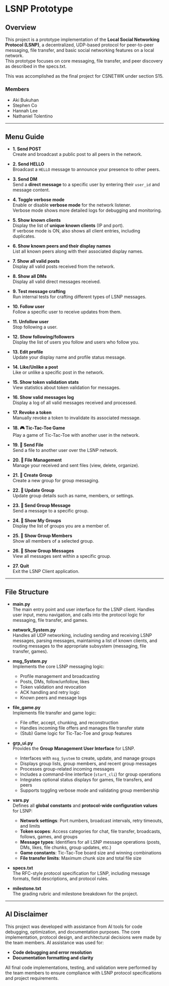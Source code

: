 # LSNP Prototype

## Overview

This project is a prototype implementation of the **Local Social Networking Protocol (LSNP)**, a decentralized, UDP-based protocol for peer-to-peer messaging, file transfer, and basic social networking features on a local network.  
This prototype focuses on core messaging, file transfer, and peer discovery as described in the specs.txt.

This was accomplished as the final project for CSNETWK under section S15.

### Members

- Aki Bukuhan
- Stephen Co
- Hannah Lee
- Nathaniel Tolentino

---

## Menu Guide

- **1. Send POST**  
  Create and broadcast a public post to all peers in the network.

- **2. Send HELLO**  
  Broadcast a `HELLO` message to announce your presence to other peers.

- **3. Send DM**  
  Send a **direct message** to a specific user by entering their `user_id` and message content.

- **4. Toggle verbose mode**  
  Enable or disable **verbose mode** for the network listener.  
  Verbose mode shows more detailed logs for debugging and monitoring.

- **5. Show known clients**  
  Display the list of **unique known clients** (IP and port).  
  If verbose mode is ON, also shows all client entries, including duplicates.

- **6. Show known peers and their display names**  
  List all known peers along with their associated display names.

- **7. Show all valid posts**  
  Display all valid posts received from the network.

- **8. Show all DMs**  
  Display all valid direct messages received.

- **9. Test message crafting**  
  Run internal tests for crafting different types of LSNP messages.

- **10. Follow user**  
  Follow a specific user to receive updates from them.

- **11. Unfollow user**  
  Stop following a user.

- **12. Show following/followers**  
  Display the list of users you follow and users who follow you.

- **13. Edit profile**  
  Update your display name and profile status message.

- **14. Like/Unlike a post**  
  Like or unlike a specific post in the network.

- **15. Show token validation stats**  
  View statistics about token validation for messages.

- **16. Show valid messages log**  
  Display a log of all valid messages received and processed.

- **17. Revoke a token**  
  Manually revoke a token to invalidate its associated message.

- **18. 🎮 Tic-Tac-Toe Game**  
  Play a game of Tic-Tac-Toe with another user in the network.

- **19. 📁 Send File**  
  Send a file to another user over the LSNP network.

- **20. 📁 File Management**  
  Manage your received and sent files (view, delete, organize).

- **21. 👥 Create Group**  
  Create a new group for group messaging.

- **22. 👥 Update Group**  
  Update group details such as name, members, or settings.

- **23. 👥 Send Group Message**  
  Send a message to a specific group.

- **24. 👥 Show My Groups**  
  Display the list of groups you are a member of.

- **25. 👥 Show Group Members**  
  Show all members of a selected group.

- **26. 👥 Show Group Messages**  
  View all messages sent within a specific group.

- **27. Quit**  
  Exit the LSNP Client application.

---

## File Structure

- **main.py**  
  The main entry point and user interface for the LSNP client. Handles user input, menu navigation, and calls into the protocol logic for messaging, file transfer, and games.

- **network_System.py**  
  Handles all UDP networking, including sending and receiving LSNP messages, parsing messages, maintaining a list of known clients, and routing messages to the appropriate subsystem (messaging, file transfer, games).

- **msg_System.py**  
  Implements the core LSNP messaging logic:  
  - Profile management and broadcasting  
  - Posts, DMs, follow/unfollow, likes  
  - Token validation and revocation  
  - ACK handling and retry logic  
  - Known peers and message logs

- **file_game.py**  
  Implements file transfer and game logic:  
  - File offer, accept, chunking, and reconstruction  
  - Handles incoming file offers and manages file transfer state  
  - (Stub) Game logic for Tic-Tac-Toe and group features

- **grp_ui.py**  
  Provides the **Group Management User Interface** for LSNP.  
  - Interfaces with `msg_System` to create, update, and manage groups  
  - Displays group lists, group members, and recent group messages  
  - Processes group-related incoming messages  
  - Includes a command-line interface (`start_cli`) for group operations  
  - Integrates optional status displays for games, file transfers, and peers  
  - Supports toggling verbose mode and validating group membership

- **vars.py**  
  Defines all **global constants** and **protocol-wide configuration values** for LSNP:  
  - **Network settings**: Port numbers, broadcast intervals, retry timeouts, and limits  
  - **Token scopes**: Access categories for chat, file transfer, broadcasts, follows, games, and groups  
  - **Message types**: Identifiers for all LSNP message operations (posts, DMs, likes, file chunks, group updates, etc.)  
  - **Game constants**: Tic-Tac-Toe board size and winning combinations  
  - **File transfer limits**: Maximum chunk size and total file size

- **specs.txt**  
  The RFC-style protocol specification for LSNP, including message formats, field descriptions, and protocol rules.

- **milestone.txt**  
  The grading rubric and milestone breakdown for the project.

---

## AI Disclaimer

This project was developed with assistance from AI tools for code debugging, optimization, and documentation purposes. The core implementation, protocol design, and architectural decisions were made by the team members. AI assistance was used for:

- **Code debugging and error resolution**
- **Documentation formatting and clarity**

All final code implementations, testing, and validation were performed by the team members to ensure compliance with LSNP protocol specifications and project requirements.
